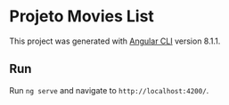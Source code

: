 # Projeto Movies List

This project was generated with [Angular CLI](https://github.com/angular/angular-cli) version 8.1.1.


## Run

Run `ng serve` and navigate to `http://localhost:4200/`.

